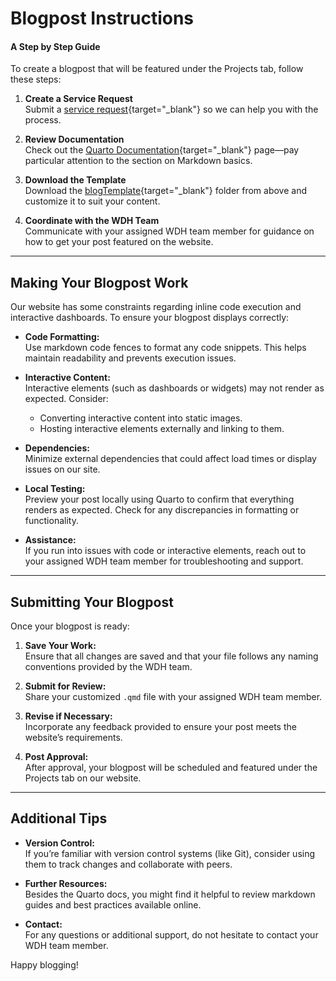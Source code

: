 # Blogpost Instructions

#### A Step by Step Guide

To create a blogpost that will be featured under the Projects tab, follow these steps:

1. **Create a Service Request**  
   Submit a [service request](https://cdn.jotfor.ms/241545296222152){target="\_blank"} so we can help you with the process.

2. **Review Documentation**  
   Check out the [Quarto Documentation](https://quarto.org/docs/guide/){target="\_blank"} page—pay particular attention to the section on Markdown basics.

3. **Download the Template**  
   Download the [blogTemplate](https://github.com/csucdsi/dsi-website/tree/instructions/_blogTemplate){target="\_blank"} folder from above and customize it to suit your content.

4. **Coordinate with the WDH Team**  
   Communicate with your assigned WDH team member for guidance on how to get your post featured on the website.

---

## Making Your Blogpost Work

Our website has some constraints regarding inline code execution and interactive dashboards. To ensure your blogpost displays correctly:

- **Code Formatting:**  
  Use markdown code fences to format any code snippets. This helps maintain readability and prevents execution issues.

- **Interactive Content:**  
  Interactive elements (such as dashboards or widgets) may not render as expected. Consider:

  - Converting interactive content into static images.
  - Hosting interactive elements externally and linking to them.

- **Dependencies:**  
  Minimize external dependencies that could affect load times or display issues on our site.

- **Local Testing:**  
  Preview your post locally using Quarto to confirm that everything renders as expected. Check for any discrepancies in formatting or functionality.

- **Assistance:**  
  If you run into issues with code or interactive elements, reach out to your assigned WDH team member for troubleshooting and support.

---

## Submitting Your Blogpost

Once your blogpost is ready:

1. **Save Your Work:**  
   Ensure that all changes are saved and that your file follows any naming conventions provided by the WDH team.

2. **Submit for Review:**  
   Share your customized `.qmd` file with your assigned WDH team member.

3. **Revise if Necessary:**  
   Incorporate any feedback provided to ensure your post meets the website’s requirements.

4. **Post Approval:**  
   After approval, your blogpost will be scheduled and featured under the Projects tab on our website.

---

## Additional Tips

- **Version Control:**  
  If you’re familiar with version control systems (like Git), consider using them to track changes and collaborate with peers.

- **Further Resources:**  
  Besides the Quarto docs, you might find it helpful to review markdown guides and best practices available online.

- **Contact:**  
  For any questions or additional support, do not hesitate to contact your WDH team member.

Happy blogging!
